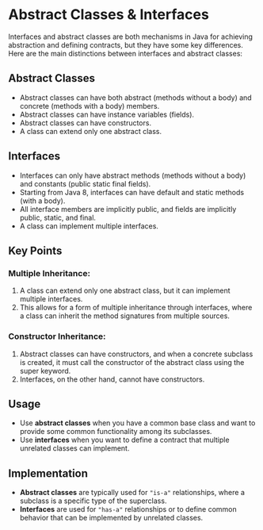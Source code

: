 # Abstract Classes & Interfaces
Interfaces and abstract classes are both mechanisms in Java for achieving abstraction and defining contracts, but they have some key differences. Here are the main distinctions between interfaces and abstract classes:

## Abstract Classes
- Abstract classes can have both abstract (methods without a body) and concrete (methods with a body) members.
- Abstract classes can have instance variables (fields).
- Abstract classes can have constructors.
- A class can extend only one abstract class.

## Interfaces
- Interfaces can only have abstract methods (methods without a body) and constants (public static final fields).
- Starting from Java 8, interfaces can have default and static methods (with a body).
- All interface members are implicitly public, and fields are implicitly public, static, and final.
- A class can implement multiple interfaces.

## Key Points
### Multiple Inheritance:
1. A class can extend only one abstract class, but it can implement multiple interfaces.
2. This allows for a form of multiple inheritance through interfaces, where a class can inherit the method signatures from multiple sources.

### Constructor Inheritance:
1. Abstract classes can have constructors, and when a concrete subclass is created, it must call the constructor of the abstract class using the super keyword.
2. Interfaces, on the other hand, cannot have constructors.

## Usage
- Use **abstract classes** when you have a common base class and want to provide some common functionality among its subclasses.
- Use **interfaces** when you want to define a contract that multiple unrelated classes can implement.

## Implementation
- **Abstract classes** are typically used for `"is-a"` relationships, where a subclass is a specific type of the superclass.
- **Interfaces** are used for `"has-a"` relationships or to define common behavior that can be implemented by unrelated classes.